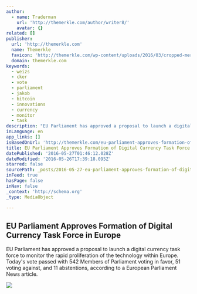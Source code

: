 ```yaml
---
author:
  - name: Traderman
    url: 'http://themerkle.com/author/writer8/'
    avatar: {}
related: []
publisher:
  url: 'http://themerkle.com'
  name: Themerkle
  favicon: 'http://themerkle.com/wp-content/uploads/2016/03/cropped-merkle-white-1-192x192.png'
  domain: themerkle.com
keywords:
  - weizs
  - cker
  - vote
  - parliament
  - jakob
  - bitcoin
  - innovations
  - currency
  - monitor
  - task
description: "EU Parliament has approved a proposal to launch a digital currency task force to monitor the rapid proliferation of the technology within Europe. Today's vote passed with 542 Members of Parliament voting in favor, 51 voting against, and 11 abstentions, according to a European Parliament News article."
inLanguage: en
app_links: []
isBasedOnUrl: 'http://themerkle.com/eu-parliament-approves-formation-of-digital-currency-task-force-in-europe/'
title: EU Parliament Approves Formation of Digital Currency Task Force in Europe
datePublished: '2016-05-27T01:46:12.028Z'
dateModified: '2016-05-26T17:39:18.095Z'
starred: false
sourcePath: _posts/2016-05-27-eu-parliament-approves-formation-of-digital-currency-task-fo.md
inFeed: true
hasPage: false
inNav: false
_context: 'http://schema.org'
_type: MediaObject

---
```

<article style=""><h1>EU Parliament Approves Formation of Digital Currency Task Force in Europe</h1><p>EU Parliament has approved a proposal to launch a digital currency task force to monitor the rapid proliferation of the technology within Europe. Today's vote passed with 542 Members of Parliament voting in favor, 51 voting against, and 11 abstentions, according to a European Parliament News article.</p><img src="http://themerkle.com/wp-content/uploads/2016/05/shutterstock_179729162.jpg" /></article>